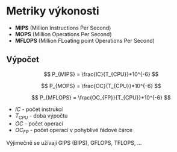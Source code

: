 # Metriky výkonosti

- **MIPS** (Million Instructions Per Second)
- **MOPS** (Million Operations Per Second)
- **MFLOPS** (Million FLoating point Operations Per Second)
## Výpočet
$$
P_{MIPS} = \frac{IC}{T_{CPU}}*10^{-6}
$$

$$
P_{MOPS} = \frac{OC}{T_{CPU}}*10^{-6}
$$

$$
P_{MFLOPS} = \frac{OC_{FP}}{T_{CPU}}*10^{-6}
$$
- $IC$ - počet instrukcí
- $T_{CPU}$ - doba výpočtu
- $OC$ - počet operací
- $OC_{FP}$ - počet operací v pohyblivé řádové čárce

Výjimečně se užívají GIPS (BIPS), GFLOPS, TFLOPS, …